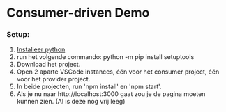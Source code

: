 # Consumer-driven Demo
### Setup:

1. [Installeer python](https://apps.microsoft.com/detail/9pnrbtzxmb4z?hl=en-us&gl=US)
2. run het volgende commando: python -m pip install setuptools
3. Download het project.
4. Open 2 aparte VSCode instances, één voor het consumer project, één voor het provider project. 
5. In beide projecten, run 'npm install' en 'npm start'.
6. Als je nu naar http://localhost:3000 gaat zou je de pagina moeten kunnen zien. (Al is deze nog vrij leeg)
